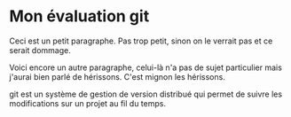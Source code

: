 # Mon évaluation git

Ceci est un petit paragraphe. Pas trop petit, sinon on le verrait pas et ce serait dommage.

Voici encore un autre paragraphe, celui-là n'a pas de sujet particulier mais j'aurai bien parlé de hérissons. C'est mignon les hérissons.

git est un système de gestion de version distribué qui permet de suivre les modifications sur un projet au fil du temps.
